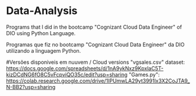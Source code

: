 # Data-Analysis


Programs that l did in the bootcamp "Cognizant Cloud Data Engineer" of DIO using Python Language.

Programas que fiz no bootcamp "Cognizant Cloud Data Engineer" da DIO utilizando a linguagem Python.

#Versões disponiveis em nuuvem / Cloud versions
"vgsales.csv" dataset: https://docs.google.com/spreadsheets/d/1nA9ykNxz9KpxlaC5T-kizDCdNG6fO8C5vFcpviQO35c/edit?usp=sharing
"Games.py": https://colab.research.google.com/drive/1IPUmwLA29yt3991lx3X2CoJTA9_N-BB2?usp=sharing
